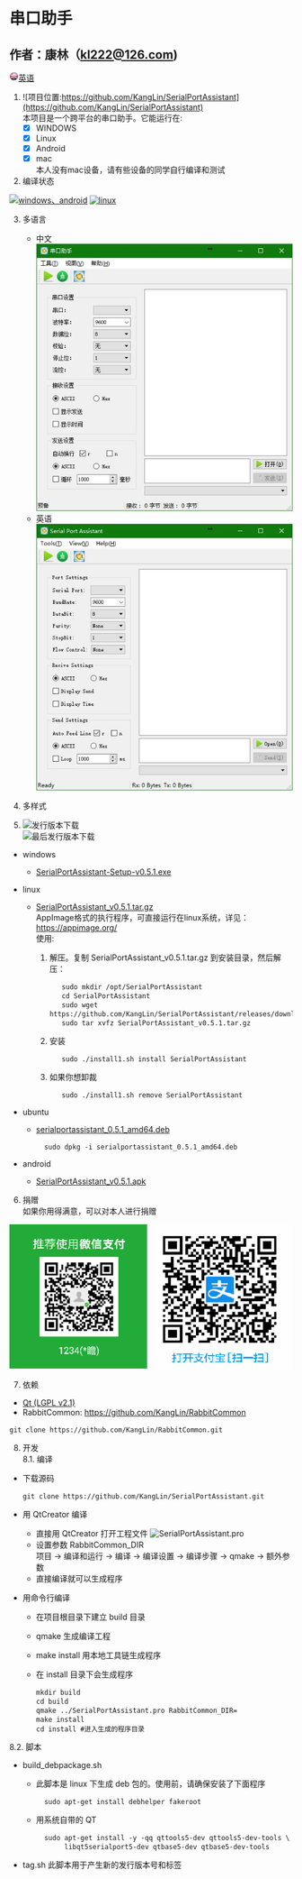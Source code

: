 串口助手
=======

作者：康林（kl222@126.com)
--------

[<img src="Resource/png/English.png" alt="English" title="English" width="16" height="16" />英语](README.md)

1. ![项目位置:https://github.com/KangLin/SerialPortAssistant](https://github.com/KangLin/SerialPortAssistant)  
本项目是一个跨平台的串口助手。它能运行在:
    - [x] WINDOWS
    - [x] Linux
    - [x] Android
    - [x] mac  
        本人没有mac设备，请有些设备的同学自行编译和测试

2. 编译状态

[![windows、android](https://ci.appveyor.com/api/projects/status/y77e828ysqc79r9o?svg=true)](https://ci.appveyor.com/project/KangLin/serialportassistant)
[![linux](https://travis-ci.org/KangLin/SerialPortAssistant.svg?branch=master)](https://travis-ci.org/KangLin/SerialPortAssistant)

3. 多语言
    * 中文  
    ![中文](Docs/ui-zh.jpg)
    * 英语  
    ![中文](Docs/ui-en.jpg)

4. 多样式

5. ![发行版本下载](https://github.com/KangLin/SerialPortAssistant/releases)  
![最后发行版本下载](https://github.com/KangLin/SerialPortAssistant/releases/latest)

- windows
    + [SerialPortAssistant-Setup-v0.5.1.exe](https://github.com/KangLin/SerialPortAssistant/releases/download/v0.5.1/SerialPortAssistant-Setup-v0.5.1.exe)

- linux
    + [SerialPortAssistant_v0.5.1.tar.gz](https://github.com/KangLin/SerialPortAssistant/releases/download/v0.5.1/SerialPortAssistant_v0.5.1.tar.gz)  
        AppImage格式的执行程序，可直接运行在linux系统，详见：https://appimage.org/  
        使用:    
        1. 解压。复制 SerialPortAssistant_v0.5.1.tar.gz 到安装目录，然后解压：
    
                  sudo mkdir /opt/SerialPortAssistant
                  cd SerialPortAssistant
                  sudo wget https://github.com/KangLin/SerialPortAssistant/releases/download/v0.5.1/SerialPortAssistant_v0.5.1.tar.gz
                  sudo tar xvfz SerialPortAssistant_v0.5.1.tar.gz
    
        2. 安装
    
                  sudo ./install1.sh install SerialPortAssistant
    
        3. 如果你想卸裁
    
                  sudo ./install1.sh remove SerialPortAssistant

- ubuntu
    + [serialportassistant_0.5.1_amd64.deb](https://github.com/KangLin/SerialPortAssistant/releases/download/v0.5.1/serialportassistant_0.5.1_amd64.deb)

            sudo dpkg -i serialportassistant_0.5.1_amd64.deb

- android
    + [SerialPortAssistant_v0.5.1.apk](https://github.com/KangLin/SerialPortAssistant/releases/download/v0.5.1/SerialPortAssistant_v0.5.1.apk)

6. 捐赠  
如果你用得满意，可以对本人进行捐赠  

![捐赠](https://github.com/KangLin/RabbitCommon/raw/master/Src/Resource/image/Contribute.png "捐赠")

7. 依赖
  - [Qt (LGPL v2.1)](http://qt.io/)
  - RabbitCommon: https://github.com/KangLin/RabbitCommon
  
  ```
  git clone https://github.com/KangLin/RabbitCommon.git
  ```

8. 开发  
8.1. 编译  
  - 下载源码

        git clone https://github.com/KangLin/SerialPortAssistant.git

  - 用 QtCreator 编译
    * 直接用 QtCreator 打开工程文件 ![SerialPortAssistant.pro](SerialPortAssistant.pro) 
    * 设置参数 RabbitCommon_DIR  
      项目 -> 编译和运行 -> 编译 -> 编译设置 -> 编译步骤 -> qmake -> 额外参数
    * 直接编译就可以生成程序
  - 用命令行编译
    * 在项目根目录下建立 build 目录
    * qmake 生成编译工程
    * make install 用本地工具链生成程序
    * 在 install 目录下会生成程序

          mkdir build
          cd build
          qmake ../SerialPortAssistant.pro RabbitCommon_DIR=
          make install
          cd install #进入生成的程序目录

8.2. 脚本  
  - build_debpackage.sh
    + 此脚本是 linux 下生成 deb 包的。使用前，请确保安装了下面程序
    
            sudo apt-get install debhelper fakeroot 
            
    + 用系统自带的 QT
    
            sudo apt-get install -y -qq qttools5-dev qttools5-dev-tools \
                 libqt5serialport5-dev qtbase5-dev qtbase5-dev-tools

  - tag.sh
    此脚本用于产生新的发行版本号和标签
